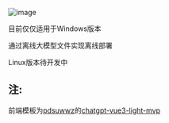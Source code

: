 ![image](https://img.notionusercontent.com/s3/prod-files-secure%2F1636aea5-71ac-44ff-be15-92f27a9b5d56%2F745a0ac5-51ef-4650-825a-2b0f944cb72d%2F%E5%B1%8F%E5%B9%95%E6%88%AA%E5%9B%BE_2025-03-16_171900.png/size/?exp=1742203737&sig=ScrwjabHBMwUCDc5fXz0U-O_mZkAqSF8p3MaX4GvraE)

目前仅仅适用于Windows版本

通过离线大模型文件实现离线部署

Linux版本待开发中

## 注:
前端模板为[pdsuwwz](https://github.com/pdsuwwz)的[chatgpt-vue3-light-mvp](https://github.com/pdsuwwz/chatgpt-vue3-light-mvp)
